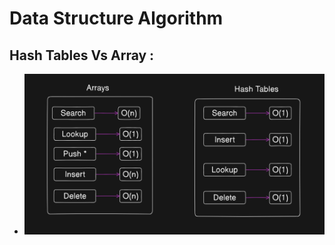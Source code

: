 # Data Structure Algorithm

## Hash Tables Vs Array :

- ![HashVsArray](./assets/img/arrayVhash.png)
